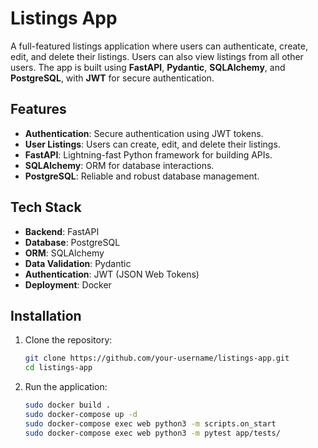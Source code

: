 # Listings App

A full-featured listings application where users can authenticate, create, edit, and delete their listings. Users can also view listings from all other users. The app is built using **FastAPI**, **Pydantic**, **SQLAlchemy**, and **PostgreSQL**, with **JWT** for secure authentication.

## Features

- **Authentication**: Secure authentication using JWT tokens.
- **User Listings**: Users can create, edit, and delete their listings.
- **FastAPI**: Lightning-fast Python framework for building APIs.
- **SQLAlchemy**: ORM for database interactions.
- **PostgreSQL**: Reliable and robust database management.

## Tech Stack

- **Backend**: FastAPI
- **Database**: PostgreSQL
- **ORM**: SQLAlchemy
- **Data Validation**: Pydantic
- **Authentication**: JWT (JSON Web Tokens)
- **Deployment**: Docker

## Installation

1. Clone the repository:
    ```bash
    git clone https://github.com/your-username/listings-app.git
    cd listings-app
    ```

7. Run the application:
    ```bash
    sudo docker build .
    sudo docker-compose up -d
    sudo docker-compose exec web python3 -m scripts.on_start
    sudo docker-compose exec web python3 -m pytest app/tests/
    ```


